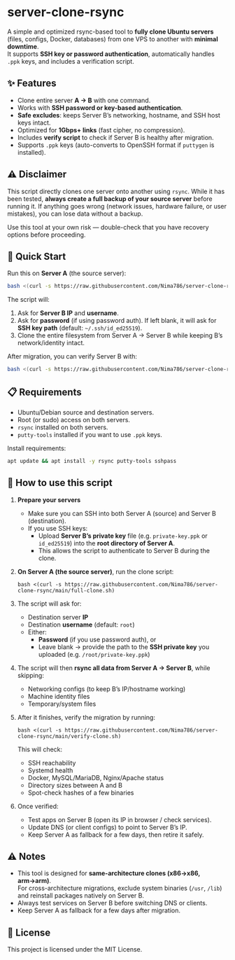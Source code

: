# server-clone-rsync

A simple and optimized rsync-based tool to **fully clone Ubuntu servers** (files, configs, Docker, databases) from one VPS to another with **minimal downtime**.  
It supports **SSH key or password authentication**, automatically handles `.ppk` keys, and includes a verification script.

## ✨ Features
- Clone entire server **A → B** with one command.
- Works with **SSH password or key-based authentication**.
- **Safe excludes**: keeps Server B’s networking, hostname, and SSH host keys intact.
- Optimized for **1Gbps+ links** (fast cipher, no compression).
- Includes **verify script** to check if Server B is healthy after migration.
- Supports `.ppk` keys (auto-converts to OpenSSH format if `puttygen` is installed).

⚠️ Disclaimer
-------------

This script directly clones one server onto another using `rsync`. While it has been tested, **always create a full backup of your source server** before running it. If anything goes wrong (network issues, hardware failure, or user mistakes), you can lose data without a backup.

Use this tool at your own risk — double-check that you have recovery options before proceeding.
## 🚀 Quick Start
Run this on **Server A** (the source server):

```bash
bash <(curl -s https://raw.githubusercontent.com/Nima786/server-clone-rsync/main/full-clone.sh)
```

The script will:
1. Ask for **Server B IP** and **username**.
2. Ask for **password** (if using password auth). If left blank, it will ask for **SSH key path** (default: `~/.ssh/id_ed25519`).
3. Clone the entire filesystem from Server A → Server B while keeping B’s network/identity intact.

After migration, you can verify Server B with:

```bash
bash <(curl -s https://raw.githubusercontent.com/Nima786/server-clone-rsync/main/verify-clone.sh)
```

## 📋 Requirements
- Ubuntu/Debian source and destination servers.
- Root (or sudo) access on both servers.
- `rsync` installed on both servers.
- `putty-tools` installed if you want to use `.ppk` keys.

Install requirements:
```bash
apt update && apt install -y rsync putty-tools sshpass
```
📖 How to use this script
-------------------------

1.  **Prepare your servers**
    *   Make sure you can SSH into both Server A (source) and Server B (destination).
    *   If you use SSH keys:
        *   Upload **Server B’s private key** file (e.g. `private-key.ppk` or `id_ed25519`) into the **root directory of Server A**.
        *   This allows the script to authenticate to Server B during the clone.
2.  **On Server A (the source server)**, run the clone script:
    
        bash <(curl -s https://raw.githubusercontent.com/Nima786/server-clone-rsync/main/full-clone.sh)
    
3.  The script will ask for:
    *   Destination server **IP**
    *   Destination **username** (default: `root`)
    *   Either:
        *   **Password** (if you use password auth), or
        *   Leave blank → provide the path to the **SSH private key** you uploaded (e.g. `/root/private-key.ppk`)
4.  The script will then **rsync all data from Server A → Server B**, while skipping:
    *   Networking configs (to keep B’s IP/hostname working)
    *   Machine identity files
    *   Temporary/system files
5.  After it finishes, verify the migration by running:
    
        bash <(curl -s https://raw.githubusercontent.com/Nima786/server-clone-rsync/main/verify-clone.sh)
    
    This will check:
    
    *   SSH reachability
    *   Systemd health
    *   Docker, MySQL/MariaDB, Nginx/Apache status
    *   Directory sizes between A and B
    *   Spot-check hashes of a few binaries
6.  Once verified:
    *   Test apps on Server B (open its IP in browser / check services).
    *   Update DNS (or client configs) to point to Server B’s IP.
    *   Keep Server A as fallback for a few days, then retire it safely.

## ⚠️ Notes
- This tool is designed for **same-architecture clones (x86→x86, arm→arm)**.  
  For cross-architecture migrations, exclude system binaries (`/usr`, `/lib`) and reinstall packages natively on Server B.
- Always test services on Server B before switching DNS or clients.
- Keep Server A as fallback for a few days after migration.

## 📜 License
This project is licensed under the MIT License.

